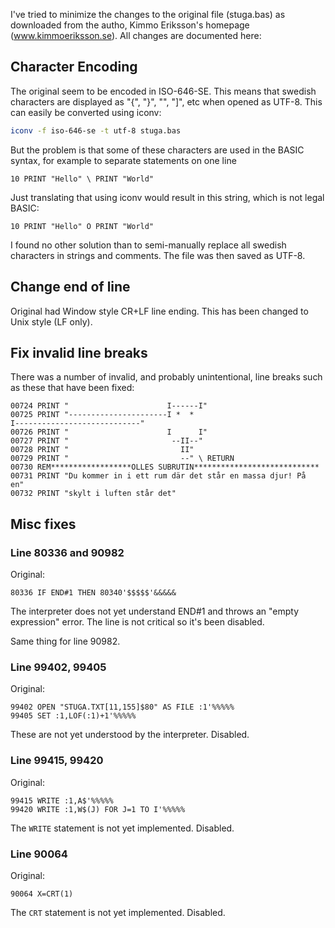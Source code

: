 I've tried to minimize the changes to the original file (stuga.bas) as downloaded
from the autho, Kimmo Eriksson's homepage (www.kimmoeriksson.se). All changes
are documented here:

## Character Encoding

The original seem to be encoded in ISO-646-SE. This means that swedish
characters are displayed as "{", "}", "\", "]", etc when opened as UTF-8.
This can easily be converted using iconv:

```sh
iconv -f iso-646-se -t utf-8 stuga.bas
```

But the problem is that some of these characters are used in the BASIC
syntax, for example to separate statements on one line

```basic
10 PRINT "Hello" \ PRINT "World"
```

Just translating that using iconv would result in this string, which
is not legal BASIC:

```basic
10 PRINT "Hello" Ö PRINT "World"
```

I found no other solution than to semi-manually replace all swedish
characters in strings and comments. The file was then saved as UTF-8.

## Change end of line

Original had Window style CR+LF line ending. This has been changed
to Unix style (LF only).

## Fix invalid line breaks

There was a number of invalid, and probably unintentional, line
breaks such as these that have been fixed:

```basic
00724 PRINT "                      I------I"
00725 PRINT "----------------------I *  *
I----------------------------"
00726 PRINT "                      I      I"
00727 PRINT "                       --II--"
00728 PRINT "                         II"
00729 PRINT "                         --" \ RETURN
00730 REM******************OLLES SUBRUTIN****************************
00731 PRINT "Du kommer in i ett rum där det står en massa djur! På
en"
00732 PRINT "skylt i luften står det"
```

## Misc fixes

### Line 80336 and 90982

Original:

```basic
80336 IF END#1 THEN 80340'$$$$$'&&&&&
```

The interpreter does not yet understand END#1 and throws an "empty expression"
error. The line is not critical so it's been disabled.

Same thing for line 90982.

### Line 99402, 99405

Original:

```basic
99402 OPEN "STUGA.TXT[11,155]$80" AS FILE :1'%%%%%
99405 SET :1,LOF(:1)+1'%%%%%
```

These are not yet understood by the interpreter. Disabled.

### Line 99415, 99420

Original:

```basic
99415 WRITE :1,A$'%%%%%
99420 WRITE :1,W$(J) FOR J=1 TO I'%%%%%
```

The `WRITE` statement is not yet implemented. Disabled.

### Line 90064

Original:

```basic
90064 X=CRT(1)
```

The `CRT` statement is not yet implemented. Disabled.
